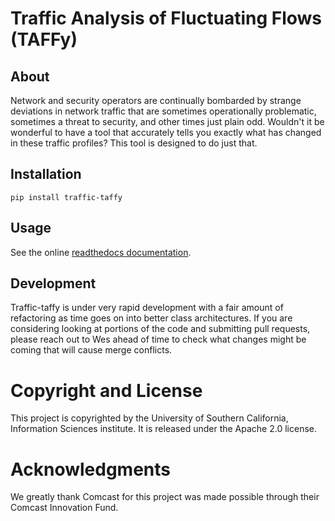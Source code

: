 # Traffic Analysis of Fluctuating Flows (TAFFy)

## About

Network and security operators are continually bombarded by strange
deviations in network traffic that are sometimes operationally
problematic, sometimes a threat to security, and other times just
plain odd.  Wouldn't it be wonderful to have a tool that accurately
tells you exactly what has changed in these traffic profiles?
This tool is designed to do just that.

## Installation

    pip install traffic-taffy

## Usage

See the online [readthedocs
documentation](https://traffic-taffy.readthedocs.io/).

## Development

Traffic-taffy is under very rapid development with a fair amount of
refactoring as time goes on into better class architectures.  If you
are considering looking at portions of the code and submitting pull
requests, please reach out to Wes ahead of time to check what changes
might be coming that will cause merge conflicts.

# Copyright and License

This project is copyrighted by the University of Southern California,
Information Sciences institute.  It is released under the Apache 2.0
license.

# Acknowledgments

We greatly thank Comcast for this project was made possible through
their Comcast Innovation Fund.
